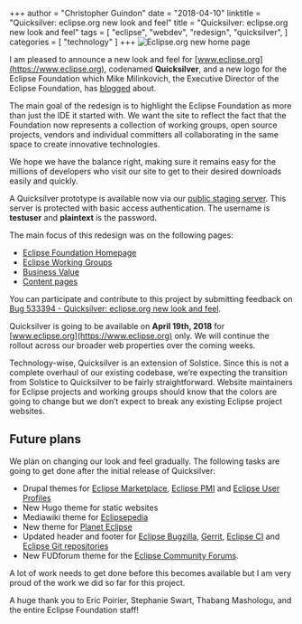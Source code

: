 +++
author = "Christopher Guindon"
date = "2018-04-10"
linktitle = "Quicksilver: eclipse.org new look and feel"
title =  "Quicksilver: eclipse.org new look and feel"
tags = [
    "eclipse",
    "webdev",
    "redesign",
    "quicksilver",
]
categories = [
    "technology"
]
+++
![Eclipse.org new home page](/images/05-quicksilver/eclipse-org-homepage.jpg "Eclipse.org new home page")

I am pleased to announce a new look and feel for [www.eclipse.org](https://www.eclipse.org), codenamed **Quicksilver**, and a new logo for the Eclipse Foundation which Mike Milinkovich, the Executive Director of the Eclipse Foundation, has [blogged](https://mmilinkov.wordpress.com/2018/04/10/eclipse-foundation-new-logo/) about.

The main goal of the redesign is to highlight the Eclipse Foundation as more than just the IDE it started with. We want the site to reflect the fact that the Foundation now represents a collection of working groups, open source projects, vendors and individual committers all collaborating in the same space to create innovative technologies. 

We hope we have the balance right, making sure it remains easy for the millions of developers who visit our site to get to their desired downloads easily and quickly. 

A Quicksilver prototype is available now via our [public staging server](https://staging.eclipse.org). This server is protected with basic access authentication. The username is **testuser** and **plaintext** is the password.

The main focus of this redesign was on the following pages:

* [Eclipse Foundation Homepage](https://staging.eclipse.org)
* [Eclipse Working Groups](https://staging.eclipse.org/org/workinggroups/)
* [Business Value](https://staging.eclipse.org/org/value/)
* [Content pages](https://staging.eclipse.org/org/)

You can participate and contribute to this project by submitting feedback on [Bug 533394 - Quicksilver: eclipse.org new look and feel](https://bugs.eclipse.org/bugs/show_bug.cgi?id=533394). 

Quicksilver is going to be available on **April 19th, 2018** for [www.eclipse.org](https://www.eclipse.org) only. We will continue the rollout across our broader web properties over the coming weeks.

Technology-wise, Quicksilver is an extension of Solstice. Since this is not a complete overhaul of our existing codebase, we’re expecting the transition from Solstice to Quicksilver to be fairly straightforward. Website maintainers for Eclipse projects and working groups should know that the colors are going to change but we don’t expect to break any existing Eclipse project websites.

## Future plans

We plan on changing our look and feel gradually. The following tasks are going to get done after the initial release of Quicksilver:

* Drupal themes for [Eclipse Marketplace](https://marketplace.eclipse.org), [Eclipse PMI](https://projects.eclipse.org) and [Eclipse User Profiles](https://accounts.eclipse.org)
* New Hugo theme for static websites
* Mediawiki theme for [Eclipsepedia](https://wiki.eclipse.org)
* New theme for [Planet Eclipse](http://planeteclipse.org/planet/)
* Updated header and footer for [Eclipse Bugzilla](https://bugs.eclipse.org/bugs/), [Gerrit](https://git.eclipse.org/r/), [Eclipse CI](https://ci.eclipse.org/) and [Eclipse Git repositories](https://git.eclipse.org/c/)
* New FUDforum theme for the [Eclipse Community Forums](https://eclipse.org/forums/).

A lot of work needs to get done before this becomes available but I am very proud of the work we did so far for this project. 

A huge thank you to Eric Poirier, Stephanie Swart, Thabang Mashologu, and the entire Eclipse Foundation staff!
